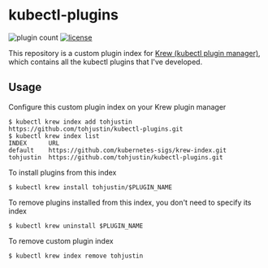 # kubectl-plugins

![plugin count](https://aegisbadges.appspot.com/static?subject=plugin%20count&status=0&color=318FE0)
[![license](https://aegisbadges.appspot.com/static?subject=license&status=Apache-2.0&color=318FE0)](./LICENSE.md)

This repository is a custom plugin index for [Krew (kubectl plugin manager)](https://krew.sigs.k8s.io/), which contains all the kubectl plugins that I've developed.

## Usage

Configure this custom plugin index on your Krew plugin manager

```shell
$ kubectl krew index add tohjustin https://github.com/tohjustin/kubectl-plugins.git
$ kubectl krew index list
INDEX      URL
default    https://github.com/kubernetes-sigs/krew-index.git
tohjustin  https://github.com/tohjustin/kubectl-plugins.git
```

To install plugins from this index

```shell
$ kubectl krew install tohjustin/$PLUGIN_NAME
```

To remove plugins installed from this index, you don't need to specify its index

```shell
$ kubectl krew uninstall $PLUGIN_NAME
```

To remove custom plugin index

```shell
$ kubectl krew index remove tohjustin
```
